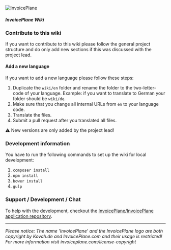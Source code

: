 ![InvoicePlane](http://invoiceplane.com/content/logo/PNG/logo_300x150.png)
#### _InvoicePlane Wiki_

### Contribute to this wiki

If you want to contribute to this wiki please follow the general project structure and do only add new sections if this was discussed with the project lead.

#### Add a new language

If you want to add a new language please follow these steps:

1. Duplicate the `wiki/en` folder and rename the folder to the two-letter-code of your language. Example: if you want to translate to German your folder should be `wiki/de`.
2. Make sure that you change all internal URLs from `en` to your language code.
4. Translate the files.
5. Submit a pull request after you translated all files.

:warning: New versions are only added by the project lead!

### Development information

You have to run the following commands to set up the wiki for local development:

1. `composer install`
2. `npm install`
3. `bower install`
4. `gulp`

### Support / Development / Chat

To help with the development, checkout the [InvoicePlane/InvoicePlane application repository](https://github.com/InvoicePlane/InvoicePlane).

---
  
*Please notice: The name 'InvoicePlane' and the InvoicePlane logo are both copyright by Kovah.de and InvoicePlane.com
and their usage is restricted! For more information visit invoiceplane.com/license-copyright*

